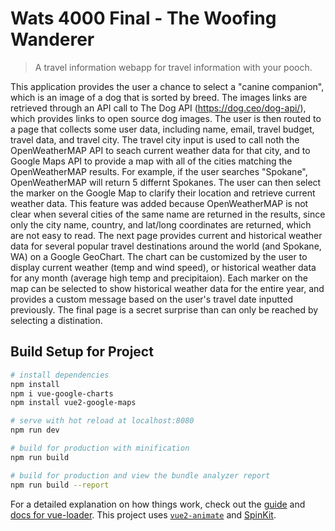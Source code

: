 # Wats 4000 Final - The Woofing Wanderer

> A travel information webapp for travel information with your pooch.

This application provides the user a chance to select a "canine companion", which is an image of a dog that is sorted by breed.  The images links are retrieved through an API call to The Dog API (https://dog.ceo/dog-api/), which provides links to open source dog images.  The user is then routed to a page that collects some user data, including name, email, travel budget, travel data, and travel city.  The travel city input is used to call noth the OpenWeatherMAP API to seach current weather data for that city, and to Google Maps API to provide a map with all of the cities matching the OpenWeatherMAP results.  For example, if the user searches "Spokane", OpenWeatherMAP will return 5 differnt Spokanes.  The user can then select the marker on the Google Map to clarify their location and retrieve current weather data.  This feature was added because OpenWeatherMAP is not clear when several cities of the same name are returned in the results, since only the city name, country, and lat/long coordinates are returned, which are not easy to read.  The next page provides current and historical weather data for several popular travel destinations around the world (and Spokane, WA) on a Google GeoChart.  The chart can be customized by the user to display current weather (temp and wind speed), or historical weather data for any month (average high temp and precipitaion).  Each marker on the map can be selected to show historical weather data for the entire year, and provides a custom message based on the user's travel date inputted previously.  The final page is a secret surprise than can only be reached by selecting a distination.


## Build Setup for Project

``` bash
# install dependencies
npm install
npm i vue-google-charts
npm install vue2-google-maps

# serve with hot reload at localhost:8080
npm run dev

# build for production with minification
npm run build

# build for production and view the bundle analyzer report
npm run build --report
```

For a detailed explanation on how things work, check out the [guide](http://vuejs-templates.github.io/webpack/) and [docs for vue-loader](http://vuejs.github.io/vue-loader). This project uses [`vue2-animate`](https://github.com/asika32764/vue2-animate) and [SpinKit](http://tobiasahlin.com/spinkit/).
